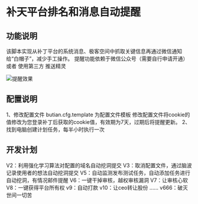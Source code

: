 # 补天平台排名和消息自动提醒

## 功能说明
该脚本实现从补丁平台的系统消息、极客空间中抓取关键信息再通过微信通知给“白帽子”，减少手工操作。
提醒功能依赖于微信公众号（需要自行申请开通） 或者 使用第三方 推送精灵

![提醒效果](https://shs3.b.qianxin.com/butian_public/f7526627a522cba1146ecc3a4ded0659e91b70298bf55.png)

## 配置说明
1、修改配置文件
	butian.cfg.template 为配置文件模板
	修改配置文件将cookie的值修改为您登录补丁后获取的cookie值，有效期为7天，过期后将提醒更新。
2、找到电脑创建计划任务，每半小时执行一次

## 开发计划
V2：利用强化学习算法对配置的域名自动挖洞提交
V3：取消配置文件，通过脑波记录使用者的想法自动挖洞提交
V5：自动监测发布测试任务，自动添加任务进行自动挖洞，有情况邮件提醒
V6：一键干掉审核，越权审核漏洞
V7：让审核心软
V8：一键获得平台所有权
v9：自动打款
v10：让ceo转让股份
……
v666：破灭世间一切苦
